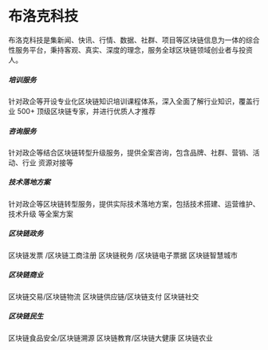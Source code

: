 # 布洛克科技

布洛克科技是集新闻、快讯、行情、数据、社群、项目等区块链信息为一体的综合性服务平台，秉持客观、真实、深度的理念，服务全球区块链领域创业者与投资人。

##### 培训服务

针对政企等开设专业化区块链知识培训课程体系，深入全面了解行业知识，覆盖行业 500+ 顶级区块链专家，并进行优质人才推荐

##### 咨询服务

针对政企等结合区块链转型升级服务，提供全案咨询，包含品牌、社群、营销、活动、行业 资源对接等

##### 技术落地方案

针对政企等区块链转型服务，提供实际技术落地方案，包括技术搭建、运营维护、技术升级 等全案方案

##### 区块链政务

区块链发票 /区块链⼯商注册
区块链税务 /区块链电⼦票据
区块链智慧城市

##### 区块链商业

区块链交易/区块链物流
区块链供应链/区块链⽀付
区块链社交

##### 区块链民生

区块链⻝品安全/区块链溯源
区块链教育/区块链⼤健康
区块链农业
